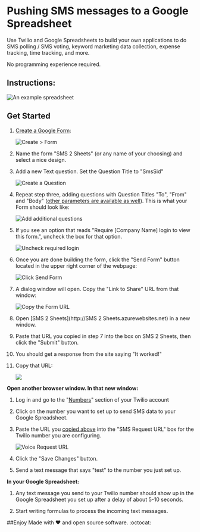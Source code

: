 Pushing SMS messages to a Google Spreadsheet
===================================================

Use Twilio and Google Spreadsheets to build your own applications to do SMS polling / SMS voting, keyword marketing data collection, expense tracking, time tracking, and more.

No programming experience required.

Instructions:
-------------

![An example spreadsheet](http://i.imgur.com/9nTGWdc.png)

Get Started
-----------

1. [Create a Google Form](http://support.google.com/docs/bin/answer.py?hl=en&answer=87809):

	![Create > Form](http://i.imgur.com/YgMYILQ.png)

2. Name the form "SMS 2 Sheets" (or any name of your choosing) and select a nice design.

3. Add a new Text question.  Set the Question Title to "SmsSid"

	![Create a Question](http://i.imgur.com/Um5n7pW.png)

4. Repeat step three, adding questions with Question Titles "To", "From" and "Body"  ([other parameters are available as well](http://www.twilio.com/docs/api/twiml/sms/twilio_request)).  This is what your Form should look like:

	![Add additional questions](http://i.imgur.com/N1ZCVvZ.png)

5. If you see an option that reads "Require [Company Name] login to view this form.", uncheck the box for that option.

	![Uncheck required login](http://i.imgur.com/AsBFLcS.png)

6. Once you are done building the form, click the "Send Form" button located in the upper right corner of the webpage:

	![Click Send Form](http://i.imgur.com/wYmlbgJ.png)

7. A dialog window will open. Copy the "Link to Share" URL from that window:

	![Copy the Form URL](http://i.imgur.com/VHogL7T.png)

8. Open [SMS 2 Sheets](http://SMS 2 Sheets.azurewebsites.net) in a new window.

9. Paste that URL you copied in step 7 into the box on SMS 2 Sheets, then click the "Submit" button.

10. You should get a response from the site saying "It worked!"

11. <a name="copy"></a>Copy that URL:

    ![](http://i.imgur.com/9CPWdQe.png)

**Open another browser window.  In that new window:**

1. Log in and go to the "[Numbers](https://www.twilio.com/user/account/phone-numbers)" section of your Twilio account

2. Click on the number you want to set up to send SMS data to your Google Spreadsheet.

3. Paste the URL you [copied above](#copy) into the "SMS Request URL" box for the Twilio number you are configuring.

	![Voice Request URL](http://i.imgur.com/DPyOZ6r.png)

7. Click the "Save Changes" button.

8. Send a text message that says "test" to the number you just set up.

**In your Google Spreadsheet:**

1. Any text message you send to your Twilio number should show up in the Google Spreadsheet you set up after a delay of about 5-10 seconds.

2. Start writing formulas to process the incoming text messages.

##Enjoy
Made with :heart: and open source software. :octocat:
